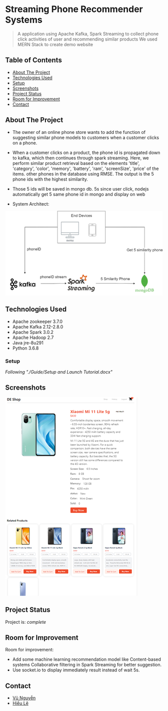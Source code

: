 # Streaming Phone Recommender Systems
> A application using Apache Kafka, Spark Streaming to collect phone click activities of user and recommending similar products
> We used MERN Stack to create demo website

## Table of Contents
* [About The Project](#about-the-project)
* [Technologies Used](#technologies-used)
* [Setup](#setup)
* [Screenshots](#screenshots)
* [Project Status](#project-status)
* [Room for Improvement](#room-for-improvement)
* [Contact](#contact)
<!-- * [License](#license) -->


## About The Project
- The owner of an online phone store wants to add the function of suggesting similar phone models to customers when a customer clicks on a phone.

- When a customer clicks on a product, the phone id is propagated down to kafka, which then continues through spark streaming. Here, we perform similar product retrieval based on the elements 'title', 'category', 'color', 'memory', 'battery', 'ram', 'screenSize', 'price' of the items. other phones in the database using RMSE. The output is the 5 phone ids with the highest similarity.

- Those 5 ids will be saved in mongo db. 5s since user click, nodejs automatically get 5 same phone id in mongo and display on web

- System Architect:

![System Architect](./img/system-architect.png)

## Technologies Used
- Apache zookeeper 3.7.0
- Apache Kafka     2.12-2.8.0
- Apache Spark     3.0.2 
- Apache Hadoop    2.7
- Java             jre-8u291
- Python           3.6.8

### Setup
_Following "./Guide/Setup and Launch Tutorial.docx"_

## Screenshots
![Example screenshot](./img/screenshot.png)

## Project Status
Project is: _complete_

## Room for Improvement
Room for improvement:
- Add some machine learning recommendation model like Content-based systems Collaborative filtering in Spark Streaming for better suggestion.
- Use socket.io to display immediately result instead of wait 5s.

## Contact
- [Vũ Nguyễn](https://github.com/vunguyen22271)
- [Hiếu Lê](https://github.com/hieuLapTop77)